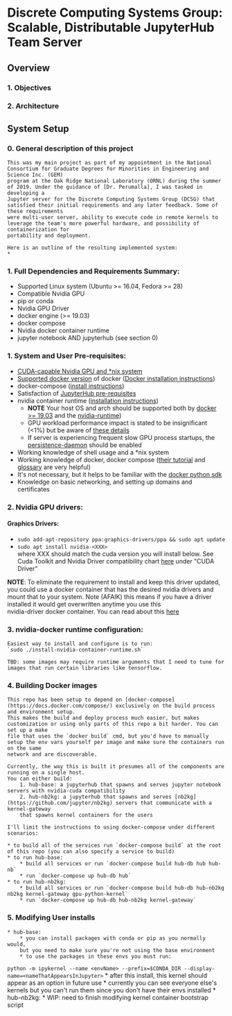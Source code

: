 # Discrete Computing Systems Group: Scalable, Distributable JupyterHub Team Server

## Overview

### 1. Objectives

### 2. Architecture 

## System Setup

### 0. General description of this project
    This was my main project as part of my appointment in the National Consortium for Graduate Degrees for Minorities in Engineering and Science Inc. (GEM)  
    program at the Oak Ridge National Laboratory (ORNL) during the summer of 2019. Under the guidance of [Dr. Perumalla], I was tasked in developing a  
    Jupyter server for the Discrete Computing Systems Group (DCSG) that satisfied their initial requirements and any later feedback. Some of these requirements  
    were multi-user server, ability to execute code in remote kernels to leverage the team's more powerful hardware, and possibility of containerization for  
    portability and deployment. 
      
    Here is an outline of the resulting implemented system:
    * 

### 1. Full Dependencies and Requirements Summary:
* Supported Linux system (Ubuntu >= 16.04, Fedora >= 28)
* Compatible Nvidia GPU 
* pip or conda
* Nvidia GPU Driver 
* docker engine (>= 19.03)
* docker compose 
* Nvidia docker container runtime 
* jupyter notebook AND jupyterhub (see section 0) 

### 1. System and User Pre-requisites:
* [CUDA-capable Nvidia GPU and \*nix system](https://docs.nvidia.com/cuda/cuda-installation-guide-linux/#system-requirements)
* [Supported docker version](https://github.com/NVIDIA/nvidia-docker/wiki/Frequently-Asked-Questions#which-docker-packages-are-supported) of docker
([Docker installation instructions](https://docs.docker.com/install/))
* docker-compose ([install instructions](https://docs.docker.com/compose/install/))
* Satisfaction of [JupyterHub pre-requisites](https://jupyterhub.readthedocs.io/en/stable/quickstart.html)
* nvidia container runtime ([installation instructions](https://github.com/nvidia/nvidia-container-runtime#installation))
	* **NOTE** Your host OS and arch should be supported both by [docker >= 19.03](https://docs.docker.com/install/linux/docker-ce/ubuntu/#os-requirements)
and the [nvidia-runtime](https://nvidia.github.io/nvidia-container-runtime/#repository-configuration))
	* GPU workload performance impact is stated to be insignificant (<1%) but be aware of 
[these details](https://github.com/NVIDIA/nvidia-docker/wiki/Frequently-Asked-Questions#does-it-have-a-performance-impact-on-my-gpu-workload) 
	* If server is experiencing frequent slow GPU process startups, the 
[persistence-daemon](https://docs.nvidia.com/deploy/driver-persistence/index.html#persistence-daemon) should be enabled
* Working knowledge of shell usage and a \*nix system
* Working knowledge of docker, docker compose ([their tutorial](https://docs.docker.com/get-started/)
and [glossary](https://docs.docker.com/glossary/) are very helpful)
* It's not necessary, but it helps to be familiar with the 
[docker python sdk](https://docker-py.readthedocs.io/en/stable/containers.html) 
* Knowledge on basic networking, and setting up domains and certificates

### 2. Nvidia GPU drivers:  

#### Graphics Drivers:

* `sudo add-apt-repository ppa:graphics-drivers/ppa && sudo apt update`
* `sudo apt install nvidia-<XXX>`  
where XXX should match the cuda version you will install below.
See Cuda Toolkit and Nvidia Driver compatibility chart
[here](https://docs.nvidia.com/cuda/cuda-toolkit-release-notes/) under "CUDA Driver"  

**NOTE**: To eliminate the requirement to install and keep this driver updated,  
you could use a docker container that has the desired nvidia drivers and mount that to your system.
Note (AFAIK) this means if you have a driver installed it would get overwritten anytime you use this  
nvidia-driver docker container. You can read about this [here](https://github.com/NVIDIA/nvidia-docker/wiki/Driver-containers-(Beta))

### 3. nvidia-docker runtime configuration:
    Easiest way to install and configure is to run:  
    `sudo ./install-nvidia-container-runtime.sh`

    TBD: some images may require runtime arguments that I need to tune for images that run certain libraries like tensorflow. 

### 4. Building Docker images
	This repo has been setup to depend on [docker-compose](https://docs.docker.com/compose/) exclusively on the build process and environment setup.  
    This makes the build and deploy process much easier, but makes customization or using only parts of this repo a bit harder. You can set up a make 
    file that uses the `docker build` cmd, but you'd have to manually setup the env vars yourself per image and make sure the containers run on the same  
    network and are discoverable. 
    
    Currently, the way this is built it presumes all of the components are running on a single host. 
    You can either build:
        1. hub-base: a jupyterhub that spawns and serves jupyter notebook servers with nvidia-cuda compatibility
        2. hub-nb2kg: a jupyterhub that spawns and serves [nb2kg](https://github.com/jupyter/nb2kg) servers that communicate with a kernel-gateway  
        that spawns kernel containers for the users

    I'll limit the instructions to using docker-compose under different scenarios:

    * to build all of the services run `docker-compose build` at the root of this repo (you can also specify a service to build)
    * to run hub-base:
        * build all services or run `docker-compose build hub-db hub hub-nb`
        * run `docker-compose up hub-db hub`
    * to run hub-nb2kg:
        * build all services or run `docker-compose build hub-db hub-nb2kg nb2kg kernel-gateway gpu-python-kernel`
        * run `docker-compose up hub-db hub-nb2kg kernel-gateway`

### 5. Modifying User installs 
    * hub-base:
        * you can install packages with conda or pip as you normally would, 
        but you need to make sure you're not using the base environment
        * to use the packages in these envs you must run: 
`python -m ipykernel --name <envName> --prefix=$CONDA_DIR --display-name=<nameThatAppearsInJupyter>`
        * after this install, this kernel should appear as an option in future use
        * currently you can see everyone else's kernels but you can't run them since you don't have their envs installed
    * hub-nb2kg:
        * WIP: need to finish modifying kernel container bootstrap script
